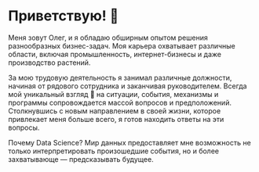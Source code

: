 # Приветствую! :wave:

Меня зовут Олег, и я обладаю обширным опытом решения разнообразных бизнес-задач. Моя карьера охватывает различные области, включая 
промышленность, интернет-бизнесы и даже производство растений.

За мою трудовую деятельность я занимал различные должности, начиная от рядового сотрудника и заканчивая руководителем. Всегда мой 
уникальный взгляд :eyes: на ситуации, события, механизмы и программы сопровождается массой вопросов и предположений. 
Столкнувшись с новым направлением в своей жизни, которое привлекает меня больше всего, я готов находить ответы на эти вопросы.

Почему Data Science?
Мир данных предоставляет мне возможность не только интерпретировать произошедшие события, но и более захватывающе — предсказывать будущее. 

